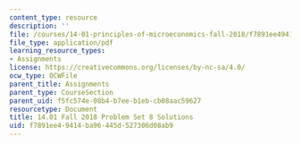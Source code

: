 ```yaml
---
content_type: resource
description: ''
file: /courses/14-01-principles-of-microeconomics-fall-2018/f7891ee49414ba96445d527306d08ab9_MIT14_01F18_pset8sol.pdf
file_type: application/pdf
learning_resource_types:
- Assignments
license: https://creativecommons.org/licenses/by-nc-sa/4.0/
ocw_type: OCWFile
parent_title: Assignments
parent_type: CourseSection
parent_uid: f5fc574e-08b4-b7ee-b1eb-cb08aac59627
resourcetype: Document
title: 14.01 Fall 2018 Problem Set 8 Solutions
uid: f7891ee4-9414-ba96-445d-527306d08ab9
---
```

